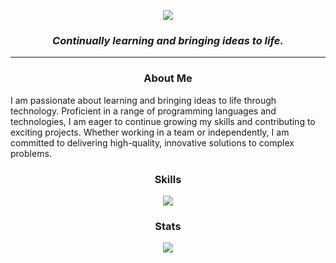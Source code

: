 <p align="center"> <img src="https://capsule-render.vercel.app/api?type=Waving&color=timeGradient&height=200&animation=fadeIn&section=header&text=Maslin&fontSize=60"> </p>
<h3 align="center"><i>Continually learning and bringing ideas to life.</i></h3>
<hr>
<h3 align="center">About Me</h3>
<p>I am passionate about learning and bringing ideas to life through technology. Proficient in a range of programming languages and technologies, I am eager to continue growing my skills and contributing to exciting projects. Whether working in a team or independently, I am committed to delivering high-quality, innovative solutions to complex problems.</p>

<h3 align="center">Skills</h3>
<p align="center">
	<img src="https://skillicons.dev/icons?i=js,java,cpp,python,nodejs,react,vue,mysql,spring,git" />
</p>

<h3 align="center">Stats</h3>
<p align="center"> <img src="https://github-readme-stats.vercel.app/api?username=maslindc2&show_icons=true&theme=rose_pine&count_private=true"> </p>
